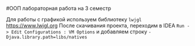#ООП лабораторная работа на 3 семестр

Для работы с графикой используем библиотеку `lwjgl` https://www.lwjgl.org
После скачивания проекта, переходим в IDEA `Run -> Edit Configurations : VM Options` и добавляем строку `-Djava.library.path=libs/natives`